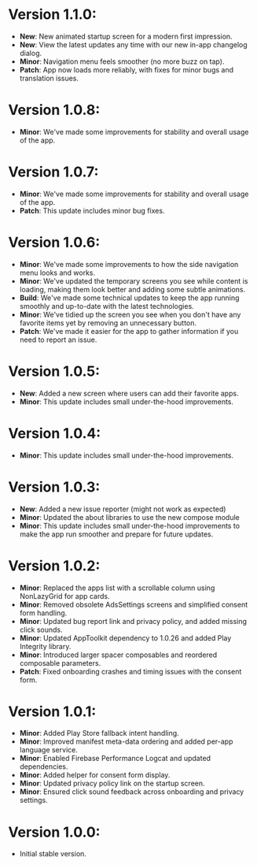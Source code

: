 # Version 1.1.0:

- **New**: New animated startup screen for a modern first impression.
- **New**: View the latest updates any time with our new in-app changelog dialog.
- **Minor**: Navigation menu feels smoother (no more buzz on tap).
- **Patch**: App now loads more reliably, with fixes for minor bugs and translation issues.

# Version 1.0.8:

- **Minor**: We've made some improvements for stability and overall usage of the app.

# Version 1.0.7:

- **Minor**: We've made some improvements for stability and overall usage of the app.
- **Patch**: This update includes minor bug fixes.

# Version 1.0.6:

- **Minor**: We've made some improvements to how the side navigation menu looks and works.
- **Minor**: We've updated the temporary screens you see while content is loading, making them look better and adding some subtle animations.
- **Build**: We've made some technical updates to keep the app running smoothly and up-to-date with the latest technologies.
- **Minor**: We've tidied up the screen you see when you don't have any favorite items yet by removing an unnecessary button.
- **Patch**: We've made it easier for the app to gather information if you need to report an issue.

# Version 1.0.5:

- **New**: Added a new screen where users can add their favorite apps.
- **Minor**: This update includes small under-the-hood improvements.

# Version 1.0.4:

- **Minor**: This update includes small under-the-hood improvements.

# Version 1.0.3:

- **New**: Added a new issue reporter (might not work as expected)
- **Minor**: Updated the about libraries to use the new compose module
- **Minor**: This update includes small under-the-hood improvements to make the app run smoother and prepare for future updates.

# Version 1.0.2:

- **Minor**: Replaced the apps list with a scrollable column using NonLazyGrid for app cards.
- **Minor**: Removed obsolete AdsSettings screens and simplified consent form handling.
- **Minor**: Updated bug report link and privacy policy, and added missing click sounds.
- **Minor**: Updated AppToolkit dependency to 1.0.26 and added Play Integrity library.
- **Minor**: Introduced larger spacer composables and reordered composable parameters.
- **Patch**: Fixed onboarding crashes and timing issues with the consent form.

# Version 1.0.1:

- **Minor**: Added Play Store fallback intent handling.
- **Minor**: Improved manifest meta-data ordering and added per-app language service.
- **Minor**: Enabled Firebase Performance Logcat and updated dependencies.
- **Minor**: Added helper for consent form display.
- **Minor**: Updated privacy policy link on the startup screen.
- **Minor**: Ensured click sound feedback across onboarding and privacy settings.

# Version 1.0.0:
- Initial stable version.